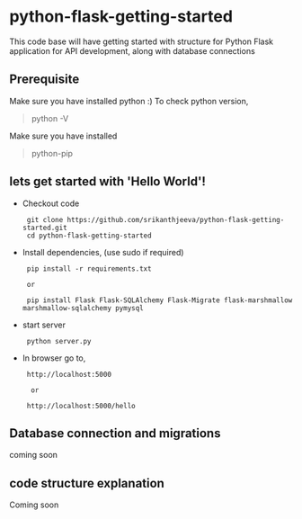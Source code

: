 # python-flask-getting-started
This code base will have getting started with structure for Python Flask application for API development, along with database connections

## Prerequisite
Make sure you have installed python :) 
To check python version,  
> python -V  

Make sure you have installed 
> python-pip 

## lets get started with 'Hello World'!

* Checkout code


       git clone https://github.com/srikanthjeeva/python-flask-getting-started.git    
       cd python-flask-getting-started   

* Install dependencies, (use sudo if required)    

       pip install -r requirements.txt 
           
       or 
          
       pip install Flask Flask-SQLAlchemy Flask-Migrate flask-marshmallow marshmallow-sqlalchemy pymysql

* start server    

       python server.py  

* In browser go to,

       http://localhost:5000 
            
        or 
                    
       http://localhost:5000/hello  


## Database connection and migrations 

coming soon 

## code structure explanation 

Coming soon 